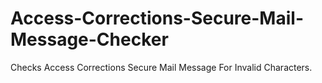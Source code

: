 # Access-Corrections-Secure-Mail-Message-Checker
Checks Access Corrections Secure Mail Message For Invalid Characters.
